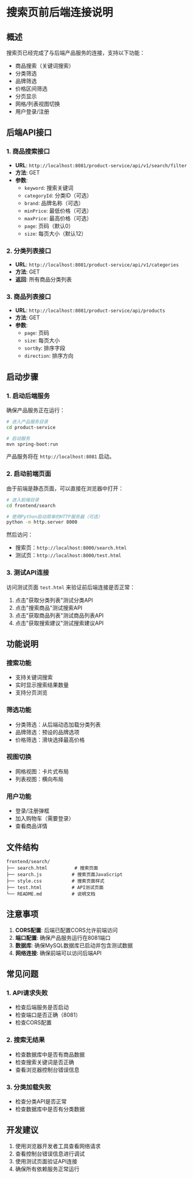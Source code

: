 # 搜索页前后端连接说明

## 概述

搜索页已经完成了与后端产品服务的连接，支持以下功能：

- 商品搜索（关键词搜索）
- 分类筛选
- 品牌筛选
- 价格区间筛选
- 分页显示
- 网格/列表视图切换
- 用户登录/注册

## 后端API接口

### 1. 商品搜索接口
- **URL**: `http://localhost:8081/product-service/api/v1/search/filter`
- **方法**: GET
- **参数**:
  - `keyword`: 搜索关键词
  - `categoryId`: 分类ID（可选）
  - `brand`: 品牌名称（可选）
  - `minPrice`: 最低价格（可选）
  - `maxPrice`: 最高价格（可选）
  - `page`: 页码（默认0）
  - `size`: 每页大小（默认12）

### 2. 分类列表接口
- **URL**: `http://localhost:8081/product-service/api/v1/categories`
- **方法**: GET
- **返回**: 所有商品分类列表

### 3. 商品列表接口
- **URL**: `http://localhost:8081/product-service/api/products`
- **方法**: GET
- **参数**:
  - `page`: 页码
  - `size`: 每页大小
  - `sortBy`: 排序字段
  - `direction`: 排序方向

## 启动步骤

### 1. 启动后端服务

确保产品服务正在运行：

```bash
# 进入产品服务目录
cd product-service

# 启动服务
mvn spring-boot:run
```

产品服务将在 `http://localhost:8081` 启动。

### 2. 启动前端页面

由于前端是静态页面，可以直接在浏览器中打开：

```bash
# 进入前端目录
cd frontend/search

# 使用Python启动简单的HTTP服务器（可选）
python -m http.server 8000
```

然后访问：
- 搜索页：`http://localhost:8000/search.html`
- 测试页：`http://localhost:8000/test.html`

### 3. 测试API连接

访问测试页面 `test.html` 来验证前后端连接是否正常：

1. 点击"获取分类列表"测试分类API
2. 点击"搜索商品"测试搜索API
3. 点击"获取商品列表"测试商品列表API
4. 点击"获取搜索建议"测试搜索建议API

## 功能说明

### 搜索功能
- 支持关键词搜索
- 实时显示搜索结果数量
- 支持分页浏览

### 筛选功能
- 分类筛选：从后端动态加载分类列表
- 品牌筛选：预设的品牌选项
- 价格筛选：滑块选择最高价格

### 视图切换
- 网格视图：卡片式布局
- 列表视图：横向布局

### 用户功能
- 登录/注册弹框
- 加入购物车（需要登录）
- 查看商品详情

## 文件结构

```
frontend/search/
├── search.html          # 搜索页面
├── search.js           # 搜索页面JavaScript
├── style.css           # 搜索页面样式
├── test.html           # API测试页面
└── README.md           # 说明文档
```

## 注意事项

1. **CORS配置**: 后端已配置CORS允许前端访问
2. **端口配置**: 确保产品服务运行在8081端口
3. **数据库**: 确保MySQL数据库已启动并包含测试数据
4. **网络连接**: 确保前端可以访问后端API

## 常见问题

### 1. API请求失败
- 检查后端服务是否启动
- 检查端口是否正确（8081）
- 检查CORS配置

### 2. 搜索无结果
- 检查数据库中是否有商品数据
- 检查搜索关键词是否正确
- 查看浏览器控制台错误信息

### 3. 分类加载失败
- 检查分类API是否正常
- 检查数据库中是否有分类数据

## 开发建议

1. 使用浏览器开发者工具查看网络请求
2. 查看控制台错误信息进行调试
3. 使用测试页面验证API连接
4. 确保所有依赖服务正常运行 